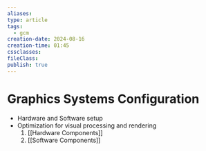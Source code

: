 ```yaml
---
aliases: 
type: article
tags:
  - gcm
creation-date: 2024-08-16
creation-time: 01:45
cssclasses: 
fileClass: 
publish: true
---
```

# Graphics Systems Configuration
- Hardware and Software setup
- Optimization for visual processing and rendering
	1. [[Hardware Components]]
	2. [[Software Components]]